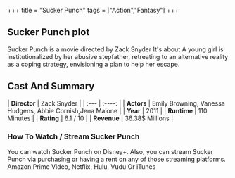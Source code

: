 +++
title = "Sucker Punch"
tags = ["Action","Fantasy"]
+++
## Sucker Punch plot
Sucker Punch is a movie directed by Zack Snyder It's about A young girl is institutionalized by her abusive stepfather, retreating to an alternative reality as a coping strategy, envisioning a plan to help her escape.
## Cast And Summary
| **Director**      | Zack Snyder |
    | :---        |    :----:   |
    |  **Actors** | Emily Browning, Vanessa Hudgens, Abbie Cornish,Jena Malone |
    | **Year**   | 2011    |
    |  **Runtime** | 110 Minutes |
    |  **Rating** | 6.1 / 10 | 
    |  **Revenue** | 36.38$ Millions |
### How To Watch / Stream Sucker Punch
You can watch Sucker Punch on Disney+.
Also, you can stream Sucker Punch via purchasing or having a rent on any of those streaming platforms.
Amazon Prime Video, Netflix, Hulu, Vudu Or iTunes